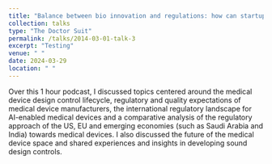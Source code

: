 ```yaml
---
title: "Balance between bio innovation and regulations: how can startups navigate the ecosystem?"
collection: talks
type: "The Doctor Suit"
permalink: /talks/2014-03-01-talk-3
excerpt: "Testing"
venue: " "
date: 2024-03-29
location: " "
---
```


Over this 1 hour podcast, I discussed topics centered around the medical device design control lifecycle, regulatory and quality expectations of medical device manufacturers, the international regulatory landscape for AI-enabled medical devices and a comparative analysis of the regulatory approach of the US, EU and emerging economies (such as Saudi Arabia and India) towards medical devices. I also discussed the future of the medical device space and shared experiences and insights in developing sound design controls. 
